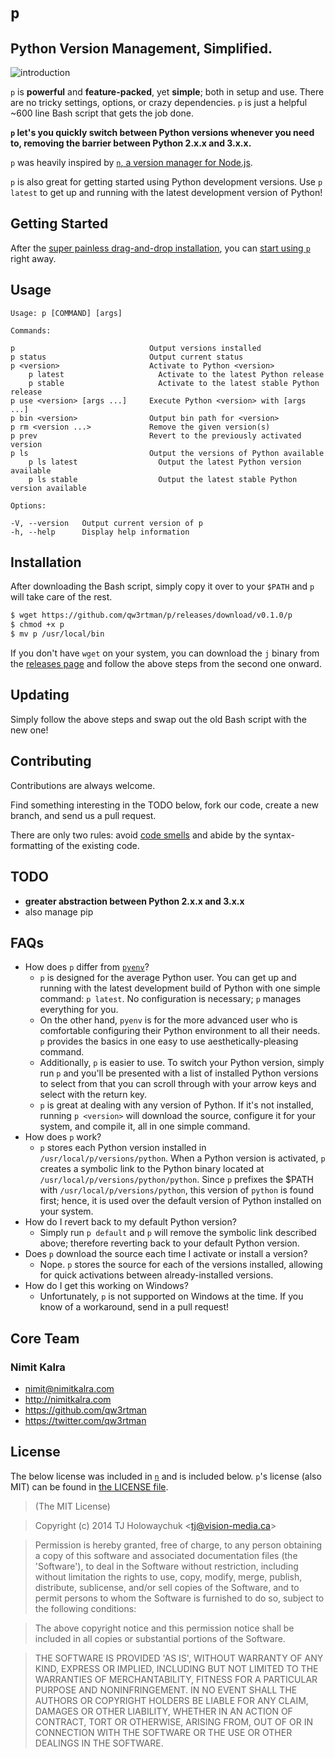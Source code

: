 # `p`
## Python Version Management, Simplified.

![introduction](https://cloud.githubusercontent.com/assets/1139621/7488032/37f37308-f389-11e4-8995-89f7cba5ad8b.gif)

`p` is **powerful** and **feature-packed**, yet **simple**; both in setup and use. There are no tricky settings, options, or crazy dependencies. `p` is just a helpful ~600 line Bash script that gets the job done.

**`p` let's you quickly switch between Python versions whenever you need to, removing the barrier between Python 2.x.x and 3.x.x.**

`p` was heavily inspired by [`n`, a version manager for Node.js](https://github.com/tj/n).

`p` is also great for getting started using Python development versions. Use `p latest` to get up and running with the latest development version of Python!

## Getting Started
After the [super painless drag-and-drop installation](#installation), you can [start using `p`](#usage) right away.

## Usage
```
Usage: p [COMMAND] [args]

Commands:

p                              Output versions installed
p status                       Output current status
p <version>                    Activate to Python <version>
	p latest                     Activate to the latest Python release
	p stable                     Activate to the latest stable Python release
p use <version> [args ...]     Execute Python <version> with [args ...]
p bin <version>                Output bin path for <version>
p rm <version ...>             Remove the given version(s)
p prev                         Revert to the previously activated version
p ls                           Output the versions of Python available
	p ls latest                  Output the latest Python version available
	p ls stable                  Output the latest stable Python version available

Options:

-V, --version   Output current version of p
-h, --help      Display help information
```

## Installation
After downloading the Bash script, simply copy it over to your `$PATH` and `p` will take care of the rest.
```sh
$ wget https://github.com/qw3rtman/p/releases/download/v0.1.0/p
$ chmod +x p
$ mv p /usr/local/bin
```

If you don't have `wget` on your system, you can download the `j` binary from the [releases page](https://github.com/qw3rtman/j/releases) and follow the above steps from the second one onward.

## Updating
Simply follow the above steps and swap out the old Bash script with the new one!

## Contributing
Contributions are always welcome.

Find something interesting in the TODO below, fork our code, create a new branch, and send us a pull request.

There are only two rules: avoid [code smells](http://blog.codinghorror.com/code-smells/) and abide by the syntax-formatting of the existing code.

## TODO
* **greater abstraction between Python 2.x.x and 3.x.x**
* also manage pip

## FAQs
* How does `p` differ from [`pyenv`](https://github.com/yyuu/pyenv)?
  * `p` is designed for the average Python user. You can get up and running with the latest development build of Python with one simple command: `p latest`. No configuration is necessary; `p` manages everything for you.
  * On the other hand, `pyenv` is for the more advanced user who is comfortable configuring their Python environment to all their needs. `p` provides the basics in one easy to use aesthetically-pleasing command.
  * Additionally, `p` is easier to use. To switch your Python version, simply run `p` and you'll be presented with a list of installed Python versions to select from that you can scroll through with your arrow keys and select with the return key.
  * `p` is great at dealing with any version of Python. If it's not installed, running `p <version>` will download the source, configure it for your system, and compile it, all in one simple command.
* How does `p` work?
  * `p` stores each Python version installed in `/usr/local/p/versions/python`. When a Python version is activated, `p` creates a symbolic link to the Python binary located at `/usr/local/p/versions/python/python`. Since `p` prefixes the $PATH with `/usr/local/p/versions/python`, this version of `python` is found first; hence, it is used over the default version of Python installed on your system.
* How do I revert back to my default Python version?
  * Simply run `p default` and `p` will remove the symbolic link described above; therefore reverting back to your default Python version.
* Does `p` download the source each time I activate or install a version?
  * Nope. `p` stores the source for each of the versions installed, allowing for quick activations between already-installed versions.
* How do I get this working on Windows?
  * Unfortunately, `p` is not supported on Windows at the time. If you know of a workaround, send in a pull request!

## Core Team
### Nimit Kalra
* <nimit@nimitkalra.com>
* <http://nimitkalra.com>
* <https://github.com/qw3rtman>
* <https://twitter.com/qw3rtman>

## License

The below license was included in [`n`](https://github.com/tj/n) and is included below. `p`'s license (also MIT) can be found in [the LICENSE file](https://github.com/qw3rtman/p/blob/master/LICENSE).

> (The MIT License)

> Copyright (c) 2014 TJ Holowaychuk &lt;tj@vision-media.ca&gt;

> Permission is hereby granted, free of charge, to any person obtaining
a copy of this software and associated documentation files (the
'Software'), to deal in the Software without restriction, including
without limitation the rights to use, copy, modify, merge, publish,
distribute, sublicense, and/or sell copies of the Software, and to
permit persons to whom the Software is furnished to do so, subject to
the following conditions:

> The above copyright notice and this permission notice shall be
included in all copies or substantial portions of the Software.

> THE SOFTWARE IS PROVIDED 'AS IS', WITHOUT WARRANTY OF ANY KIND,
EXPRESS OR IMPLIED, INCLUDING BUT NOT LIMITED TO THE WARRANTIES OF
MERCHANTABILITY, FITNESS FOR A PARTICULAR PURPOSE AND NONINFRINGEMENT.
IN NO EVENT SHALL THE AUTHORS OR COPYRIGHT HOLDERS BE LIABLE FOR ANY
CLAIM, DAMAGES OR OTHER LIABILITY, WHETHER IN AN ACTION OF CONTRACT,
TORT OR OTHERWISE, ARISING FROM, OUT OF OR IN CONNECTION WITH THE
SOFTWARE OR THE USE OR OTHER DEALINGS IN THE SOFTWARE.
